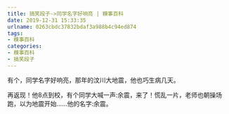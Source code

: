 ```yaml
---
title: 搞笑段子->同学名字好响亮 | 糗事百科
date: 2019-12-31 15:33:35
urlname: 0263cbdc37832bdaf3a988b4c94ed874
tags: 
- 糗事百科
categories:
- 糗事百科
- 搞笑段子
---
```

有个，同学名字好响亮，那年的汶川大地震，他也巧生病几天。

再返现！他8点到校，有个同学大喊一声:余震，来了！慌乱一片，老师也朝操场跑，以为地震开始……他的名字:余震。


